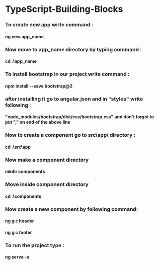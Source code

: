 # TypeScript-Building-Blocks

### To create new app write command :
#### ng new app_name

### Now move to app_name directory by typing command :
#### cd .\app_name

### To install bootstrap in our project write command :
#### npm install --save bootstrap@3

### after installing it go to angular.json and in "styles" write following :
#### "node_modules/bootstrap/dist/css/bootstrap.css" and don't forgot to put "," on end of the above line

### Now to create a component go to src\app\ directory :
#### cd .\src\app

### Now make a component directory
#### mkdir components

### Move inside component directory
#### cd .\components

### Now create a new component by following command:
#### ng g c header
#### ng g c footer

### To run the project type :
#### ng serve -o
